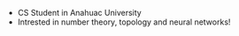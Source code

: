 - CS Student in Anahuac University
- Intrested in number theory, topology and neural networks!

<!---
Jandrofdza/Jandrofdza is a ✨ special ✨ repository because its `README.md` (this file) appears on your GitHub profile.
You can click the Preview link to take a look at your changes.
--->

